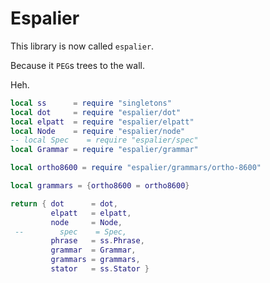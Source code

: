 # Espalier

This library is now called ``espalier``.


Because it ``PEG``s trees to the wall.


Heh.

```lua
local ss      = require "singletons"
local dot     = require "espalier/dot"
local elpatt  = require "espalier/elpatt"
local Node    = require "espalier/node"
-- local Spec    = require "espalier/spec"
local Grammar = require "espalier/grammar"

local ortho8600 = require "espalier/grammars/ortho-8600"

local grammars = {ortho8600 = ortho8600}

return { dot      = dot,
         elpatt   = elpatt,
         node     = Node,
 --        spec    = Spec,
         phrase   = ss.Phrase,
         grammar  = Grammar,
         grammars = grammars,
         stator   = ss.Stator }
```
